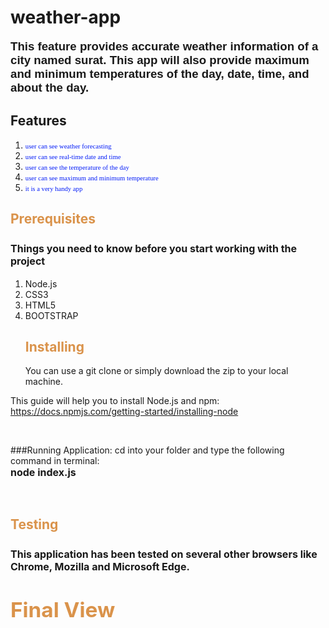 # weather-app
<p style="text-align: left;"><span style="font-size: 14pt; font-family: trebuchet ms, geneva, sans-serif;"><strong>This feature provides accurate weather information of a city named surat. This app will also provide maximum and minimum temperatures of the day, date, time, and about the day.</strong></span></p>

<h2>Features</h2>
  <ol>
<li><span style="font-size: 8pt; font-family: georgia, palatino, serif; color: #001af5; background-color: #ffffff;">user can see weather forecasting</span></li>
<li><span style="font-size: 8pt; font-family: georgia, palatino, serif; color: #001af5; background-color: #ffffff;">user can see real-time date and time</span></li>
<li><span style="font-size: 8pt; font-family: georgia, palatino, serif; color: #001af5; background-color: #ffffff;">user can see the temperature of the day&nbsp;</span></li>
<li><span style="font-size: 8pt; font-family: georgia, palatino, serif; color: #001af5; background-color: #ffffff;">user can see maximum and minimum temperature</span></li>
<li><span style="font-size: 8pt; font-family: georgia, palatino, serif; color: #001af5; background-color: #ffffff;">it is a very handy app</span></li>
</ol>

<h2><span style="color: #da934b;">Prerequisites</span><br /> <br /><span style="font-size: 12pt;">Things you need to know before you start working with the project</span></h2>
<ol>
<li>Node.js</li>
<li>CSS3</li>
<li>HTML5</li>
<li>BOOTSTRAP<br />
<h2><span style="color: #da934b;">Installing</span></h2>
You can use a git clone or simply download the zip to your local machine.</li>
</ol>
<p>This guide will help you to install&nbsp;Node.js&nbsp;and&nbsp;npm:<br /><a href="https://docs.npmjs.com/getting-started/installing-node" target="_blank" rel="noopener noreferrer">https://docs.npmjs.com/getting-started/installing-node</a></p>
<p>&nbsp;</p>
<p>###Running Application: cd into your folder and type the following command in terminal:<br /><strong><span style="font-size: 12pt;">node index.js</span></strong></p>
<p>&nbsp;</p>


<h2><span style="color: #da934b;">Testing</span><br /> <br /><span style="font-size: 12pt;">This application has been tested on several other browsers like Chrome, Mozilla and Microsoft Edge.</span></h2>

<h1><span style="color: #da934b; font-size: 25pt;">Final View</span></h1>

<p><img src="https://www.jotform.com/uploads/kumathbharti/form_files/weather.60bdfd878155b5.79294589.png" alt="" /></p>
